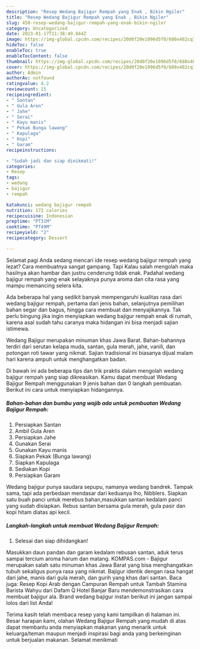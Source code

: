 ```yaml
---
description: "Resep Wedang Bajigur Rempah yang Enak , Bikin Ngiler"
title: "Resep Wedang Bajigur Rempah yang Enak , Bikin Ngiler"
slug: 450-resep-wedang-bajigur-rempah-yang-enak-bikin-ngiler
category: Uncategorized
date: 2023-01-17T11:38:49.844Z
image: https://img-global.cpcdn.com/recipes/20d0f20e1096d5f0/680x482cq70/wedang-bajigur-rempah-foto-resep-utama.jpg
hideToc: false
enableToc: true
enableTocContent: false
thumbnail: https://img-global.cpcdn.com/recipes/20d0f20e1096d5f0/680x482cq70/wedang-bajigur-rempah-foto-resep-utama.jpg
cover: https://img-global.cpcdn.com/recipes/20d0f20e1096d5f0/680x482cq70/wedang-bajigur-rempah-foto-resep-utama.jpg
author: Admin
authorAv: notfound
ratingvalue: 4.2
reviewcount: 15
recipeingredient:
- " Santan"
- " Gula Aren"
- " Jahe"
- " Serai"
- " Kayu manis"
- " Pekak Bunga lawang"
- " Kapulaga"
- " Kopi"
- " Garam"
recipeinstructions:

- "Sudah jadi dan siap dinikmati!"
categories:
- Resep
tags:
- wedang
- bajigur
- rempah

katakunci: wedang bajigur rempah 
nutrition: 172 calories
recipecuisine: Indonesian
preptime: "PT31M"
cooktime: "PT49M"
recipeyield: "2"
recipecategory: Dessert

---
```



Selamat pagi Anda sedang mencari ide resep wedang bajigur rempah yang lezat? Cara membuatnya sangat gampang. Tapi Kalau salah mengolah maka hasilnya akan hambar dan justru cenderung tidak enak. Padahal wedang bajigur rempah yang enak selayaknya punya aroma dan cita rasa yang mampu memancing selera kita.


Ada beberapa hal yang sedikit banyak mempengaruhi kualitas rasa dari wedang bajigur rempah, pertama dari jenis bahan, selanjutnya pemilihan bahan segar dan bagus, hingga cara membuat dan menyajikannya. Tak perlu bingung jika ingin menyiapkan wedang bajigur rempah enak di rumah, karena asal sudah tahu caranya maka hidangan ini bisa menjadi sajian istimewa.

Wedang Bajigur merupakan minuman khas Jawa Barat. Bahan-bahannya terdiri dari serutan kelapa muda, santan, gula merah, jahe, vanili, dan potongan roti tawar yang nikmat. Sajian tradisional ini biasanya dijual malam hari karena ampuh untuk menghangatkan badan.


Di bawah ini ada beberapa tips dan trik praktis dalam mengolah wedang bajigur rempah yang siap dikreasikan. Kamu dapat membuat Wedang Bajigur Rempah menggunakan 9 jenis bahan dan 0 langkah pembuatan. Berikut ini cara untuk menyiapkan hidangannya.

<!--inarticleads1-->

##### Bahan-bahan dan bumbu yang wajib ada untuk pembuatan Wedang Bajigur Rempah:

1. Persiapkan  Santan
1. Ambil  Gula Aren
1. Persiapkan  Jahe
1. Gunakan  Serai
1. Gunakan  Kayu manis
1. Siapkan  Pekak (Bunga lawang)
1. Siapkan  Kapulaga
1. Sediakan  Kopi
1. Persiapkan  Garam


Wedang bajigur punya saudara sepupu, namanya wedang bandrek. Tampak sama, tapi ada perbedaan mendasar dari keduanya lho, Nibblers. Siapkan satu buah panci untuk merebus bahan,masukkan santan kedalam panci yang sudah disiapkan. Rebus santan bersama gula merah, gula pasir dan kopi hitam diatas api kecil. 

<!--inarticleads2-->

##### Langkah-langkah untuk membuat Wedang Bajigur Rempah:


1. Selesai dan siap dihidangkan!

Masukkan daun pandan dan garam kedalam rebusan santan, aduk terus sampai tercium aroma harum dan matang. KOMPAS.com - Bajigur merupakan salah satu minuman khas Jawa Barat yang bisa menghangatkan tubuh sekaligus punya rasa yang nikmat. Bajigur identik dengan rasa hangat dari jahe, manis dari gula merah, dan gurih yang khas dari santan. Baca juga: Resep Kopi Arab dengan Campuran Rempah untuk Tambah Stamina Barista Wahyu dari Dafam Q Hotel Banjar Baru mendemonstrasikan cara membuat bajigur ala. Brand wedang bajigur instan berikut ini jangan sampai lolos dari list Anda! 

Terima kasih telah membaca resep yang kami tampilkan di halaman ini. Besar harapan kami, olahan Wedang Bajigur Rempah yang mudah di atas dapat membantu anda menyiapkan makanan yang menarik untuk keluarga/teman maupun menjadi inspirasi bagi anda yang berkeinginan untuk berjualan makanan. Selamat menikmati
